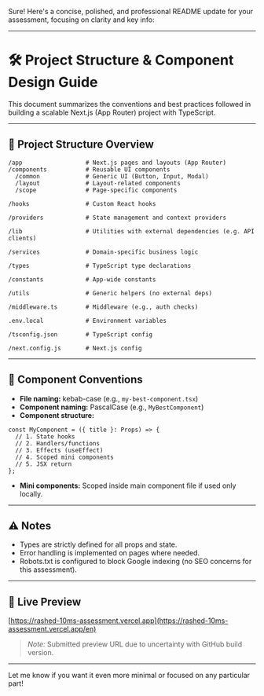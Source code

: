 Sure! Here's a concise, polished, and professional README update for your assessment, focusing on clarity and key info:

---

# 🛠 Project Structure & Component Design Guide

This document summarizes the conventions and best practices followed in building a scalable Next.js (App Router) project with TypeScript.

---

## 📂 Project Structure Overview

```
/app                  # Next.js pages and layouts (App Router)
/components           # Reusable UI components
  /common             # Generic UI (Button, Input, Modal)
  /layout             # Layout-related components
  /scope              # Page-specific components

/hooks                # Custom React hooks

/providers            # State management and context providers

/lib                  # Utilities with external dependencies (e.g. API clients)

/services             # Domain-specific business logic

/types                # TypeScript type declarations

/constants            # App-wide constants

/utils                # Generic helpers (no external deps)

/middleware.ts        # Middleware (e.g., auth checks)

.env.local            # Environment variables

/tsconfig.json        # TypeScript config

/next.config.js       # Next.js config
```

---

## 🧩 Component Conventions

* **File naming:** kebab-case (e.g., `my-best-component.tsx`)
* **Component naming:** PascalCase (e.g., `MyBestComponent`)
* **Component structure:**

```tsx
const MyComponent = ({ title }: Props) => {
  // 1. State hooks
  // 2. Handlers/functions
  // 3. Effects (useEffect)
  // 4. Scoped mini components
  // 5. JSX return
};
```

* **Mini components:** Scoped inside main component file if used only locally.

---

## ⚠️ Notes

* Types are strictly defined for all props and state.
* Error handling is implemented on pages where needed.
* Robots.txt is configured to block Google indexing (no SEO concerns for this assessment).

---

## 🔗 Live Preview

[https://rashed-10ms-assessment.vercel.app](https://rashed-10ms-assessment.vercel.app/en)

> *Note:* Submitted preview URL due to uncertainty with GitHub build version.

---

Let me know if you want it even more minimal or focused on any particular part!

